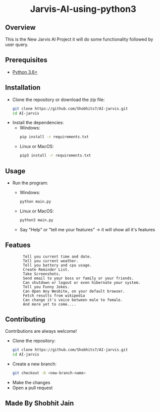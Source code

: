  
<h1 align="center">Jarvis-AI-using-python3</h1>

## Overview

This is the New Jarvis AI Project it will do some functionality followed by user query.

## Prerequisites

- [Python 3.6+](https://www.python.org/downloads/)

## Installation

- Clone the repository or download the zip file:
  ```bash
  git clone https://github.com/Shobhits7/AI-jarvis.git
  cd AI-jarvis
  ```
- Install the dependencies:
  - Windows:
    ```bash
    pip install -r requirements.txt
    ```
  - Linux or MacOS:
    ```bash
    pip3 install -r requirements.txt
    ```
 ## Usage

- Run the program:
  - Windows:
    ```bash
    python main.py
    ```
  - Linux or MacOS:
    ```bash
    python3 main.py
    ```
   
    
  - Say "Help" or "tell me your features" -> it will show all it's features

## Featues
            Tell you current time and date.
            Tell you current weather.
            Tell you battery and cpu usage.
            Create Reminder List.
            Take Screenshots.
            Send email to your boss or family or your friends.
            Can shutdown or logout or even hibernate your system.
            Tell you Funny Jokes.
            Can Open Any Wesbite, on your default browser.
            Fetch results from wikipedia    
            Can change it's voice between male to female.
            And more yet to come....

## Contributing

Contributions are always welcome!

- Clone the repository:
  ```bash
  git clone https://github.com/Shobhits7/AI-jarvis.git
  cd AI-jarvis
  ```
- Create a new branch:
  ```bash
  git checkout -b <new-branch-name>
  ```
- Make the changes
- Open a pull request           

## Made By Shobhit Jain


